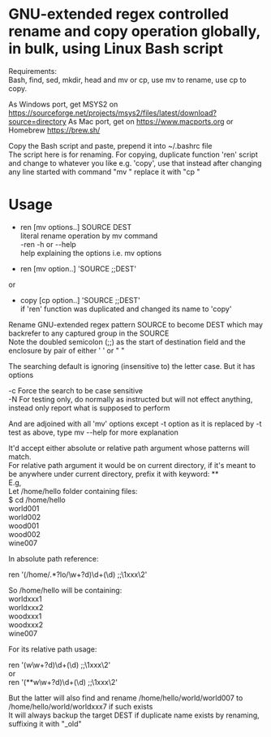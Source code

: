 # GNU-extended regex controlled rename and copy operation globally, in bulk, using Linux Bash script  
Requirements:  
Bash, find, sed, mkdir, head and mv or cp, use mv to rename, use cp to copy.  

As Windows port, get MSYS2 on https://sourceforge.net/projects/msys2/files/latest/download?source=directory As Mac port, get on https://www.macports.org or Homebrew https://brew.sh/  
  
Copy the Bash script and paste, prepend it into ~/.bashrc file  
The script here is for renaming. For copying, duplicate function 'ren' script and change to whatever you like e.g. 'copy', use that instead after changing any line started with command "mv " replace it with "cp "  

# Usage  
- ren [mv options..] SOURCE DEST  
   literal rename operation by mv command  
 -ren -h or --help  
    help explaining the options i.e. mv options 

- ren [mv option..] 'SOURCE  ;;DEST'  

or  

- copy [cp option..] 'SOURCE  ;;DEST'   
if 'ren' function was duplicated and changed its name to 'copy'  

Rename GNU-extended regex pattern SOURCE to become DEST which may backrefer to any captured group in the SOURCE  
Note the doubled semicolon (;;) as the start of destination field and the enclosure by pair of either ' ' or " "  

The searching default is ignoring (insensitive to) the letter case. But it has options  

-c    Force the search to be case sensitive   
-N    For testing only, do normally as instructed but will not effect anything, instead only report what is supposed to perform   
   
And are adjoined with all 'mv' options except -t option as it is replaced by -t test as above, type mv --help for more explanation  

 It'd accept either absolute or relative path argument whose patterns will match.  
 For relative path argument it would be on current directory, if it's meant to be anywhere under current directory, prefix it with keyword: **  
E.g,  
Let /home/hello folder containing files:  
$ cd /home/hello  
world001  
world002  
wood001  
wood002  
wine007  

In absolute path reference:  

ren '(/home/.*?lo/\w+?d)\d+(\d) ;;\1xxx\2'  

So /home/hello will be containing:  
worldxxx1  
worldxxx2   
woodxxx1  
woodxxx2  
wine007  

For its relative path usage:  

ren '(w\w+?d)\d+(\d) ;;\1xxx\2'  
  or  
ren '(**w\w+?d)\d+(\d) ;;\1xxx\2'  

But the latter will also find and rename /home/hello/world/world007 to /home/hello/world/worldxxx7  if such exists  
It will always backup the target DEST if duplicate name exists by renaming, suffixing it with "_old"
